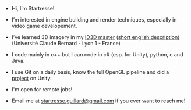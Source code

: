 * Hi, I’m Startresse!
* I’m interested in engine building and render techniques, especially in video game developement.
* I’ve learned 3D imagery in my [ID3D master](http://master-info.univ-lyon1.fr/ID3D/) ([short english description](http://offre-de-formations.univ-lyon1.fr/parcours-144/image-developpement-et-technologie-3d.html#)) (Université Claude Bernard - Lyon 1 - France)
* I code mainly in c++ but I can code in c# (esp. for Unity), python, c and Java.
* I use Git on a daily basis, know the full OpenGL pipeline and did a [project](https://youtu.be/NTrOhpMeDSo) on Unity.

* I'm open for remote jobs!
* Email me at startresse.guillard@gmail.com if you ever want to reach me!
